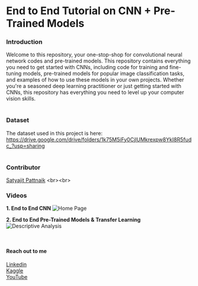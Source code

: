 # End to End Tutorial on CNN + Pre-Trained Models

### Introduction
Welcome to this repository, your one-stop-shop for convolutional neural network codes and pre-trained models. This repository contains everything you need to get started with CNNs, including code for training and fine-tuning models, pre-trained models for popular image classification tasks, and examples of how to use these models in your own projects. Whether you're a seasoned deep learning practitioner or just getting started with CNNs, this repository has everything you need to level up your computer vision skills.
<br><br>

### Dataset
The dataset used in this project is here: https://drive.google.com/drive/folders/1k75M5iFy0CjIUMkrexpw8YkI8R5fudc_?usp=sharing
<br><br>

### Contributor
[Satyajit Pattnaik]([https://github.com/pik1989/](https://www.linkedin.com/in/satyajitpattnaik))
<br><br>

### Videos
**1. End to End CNN**
![Home Page](https://github.com/coletangsy/PowerBI_Airbnb_HK_market/raw/main/powerbi_pic/0001.jpg)
<br>

**2. End to End Pre-Trained Models & Transfer Learning**
![Descriptive Analysis](https://github.com/coletangsy/PowerBI_Airbnb_HK_market/raw/main/powerbi_pic/0002.jpg)
<br>

<br>

#### Reach out to me
[Linkedin](https://www.linkedin.com/in/satyajitpattnaik/)<br>   [Kaggle](https://www.kaggle.com/pattnaiksatyajit)<br>    [YouTube](https://www.youtube.com/c/SatyajitPattnaik/)
